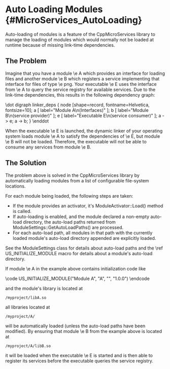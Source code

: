 Auto Loading Modules    {#MicroServices_AutoLoading}
====================

Auto-loading of modules is a feature of the CppMicroServices library to manage the loading
of modules which would normally not be loaded at runtime because of missing link-time
dependencies.

The Problem
-----------

Imagine that you have a module \e A which provides an interface for loading files and another
module \e B which registers a service implementing that interface for files of type \e png.
Your executable \e E uses the interface from \e A to query the service registry for available
services. Due to the link-time dependencies, this results in the following dependency graph:

\dot
digraph linker_deps {
  node [shape=record, fontname=Helvetica, fontsize=10];
  a [ label="Module A\n(Interfaces)" ];
  b [ label="Module B\n(service provider)" ];
  e [ label="Executable E\n(service consumer)" ];
  a -> e;
  a -> b;
}
\enddot

When the executable \e E is launched, the dynamic linker of your operating system loads
module \e A to satisfy the dependencies of \e E, but module \e B will not be loaded. Therefore,
the executable will not be able to consume any services from module \e B.

The Solution
------------

The problem above is solved in the CppMicroServices library by automatically loading modules
from a list of configurable file-system locations.

For each module being loaded, the following steps are taken:

 - If the module provides an activator, it's ModuleActivator::Load() method is called.
 - If auto-loading is enabled, and the module declared a non-empty auto-load directory, the
   auto-load paths returned from ModuleSettings::GetAutoLoadPaths() are processed.
 - For each auto-load path, all modules in that path with the currently loaded module's
   auto-load directory appended are explicitly loaded.

See the ModuleSettings class for details about auto-load paths and the \ref US_INITIALIZE_MODULE
macro for details about a module's auto-load directory.

If module \e A in the example above contains initialization code like

\code
US_INITIALIZE_MODULE("Module A", "A", "", "1.0.0")
\endcode

and the module's library is located at

    /myproject/libA.so

all libraries located at

    /myproject/A/

will be automatically loaded (unless the auto-load paths have been modified). By ensuring that
module \e B from the example above is located at

    /myproject/A/libB.so

it will be loaded when the executable \e E is started and is then able to register its services
before the executable queries the service registry.
   
